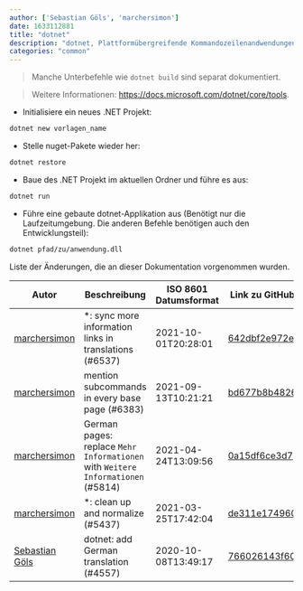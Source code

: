 ```yaml
---
author: ['Sebastian Göls', 'marchersimon']
date: 1633112881
title: "dotnet"
description: "dotnet, Plattformübergreifende Kommandozeilenandwendungen für .NET Core."
categories: "common"
---
```

> Manche Unterbefehle wie `dotnet build` sind separat dokumentiert.

> Weitere Informationen: <https://docs.microsoft.com/dotnet/core/tools>.

- Initialisiere ein neues .NET Projekt:

```bash
dotnet new vorlagen_name
```

- Stelle nuget-Pakete wieder her:

```bash
dotnet restore
```

- Baue des .NET Projekt im aktuellen Ordner und führe es aus:

```bash
dotnet run
```

- Führe eine gebaute dotnet-Applikation aus (Benötigt nur die Laufzeitumgebung. Die anderen Befehle benötigen auch den Entwicklungsteil):

```bash
dotnet pfad/zu/anwendung.dll
```
Liste der Änderungen, die an dieser Dokumentation vorgenommen wurden.


Autor | Beschreibung | ISO 8601 Datumsformat | Link zu GitHub
------|-----|-----|-----
[marchersimon](mailto:50295997+marchersimon@users.noreply.github.com) | *: sync more information links in translations (#6537) | 2021-10-01T20:28:01 | [642dbf2e972e](https://github.com/tldr-pages/tldr/commit/642dbf2e972e388fab8c84ba3b4685fb862b6454)
[marchersimon](mailto:50295997+marchersimon@users.noreply.github.com) | mention subcommands in every base page (#6383) | 2021-09-13T10:21:21 | [bd677b8b4826](https://github.com/tldr-pages/tldr/commit/bd677b8b48260e301fb99fea794f4dc1458d1562)
[marchersimon](mailto:50295997+marchersimon@users.noreply.github.com) | German pages: replace `Mehr Informationen` with `Weitere Informationen` (#5814) | 2021-04-24T13:09:56 | [0a15df6ce3d7](https://github.com/tldr-pages/tldr/commit/0a15df6ce3d790b71b8fa4ae2e8befe0ed0806c7)
[marchersimon](mailto:50295997+marchersimon@users.noreply.github.com) | *: clean up and normalize (#5437) | 2021-03-25T17:42:04 | [de311e174960](https://github.com/tldr-pages/tldr/commit/de311e17496083a7f805793ef228995ecc7e8c97)
[Sebastian Göls](mailto:6608231+Abrynos@users.noreply.github.com) | dotnet: add German translation (#4557) | 2020-10-08T13:49:17 | [766026143f60](https://github.com/tldr-pages/tldr/commit/766026143f602bff48d7dad09f94ab6e51e7f465)

